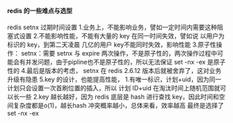 #### redis 的一些难点与选型

redis setnx 过期时间设置
1.业务上，不能影响业务，譬如一定时间内需要这种阻塞式设置
2.不能影响性能，不能有大量的 key 在同一时间失效，譬如说 以用户为标识的 key，到第二天凌晨 几亿的用户 key不能同时失效，影响性能
3.原子性操作：
setnx：需要 setnx 与 expire 两次操作，不是原子性的，两次操作过程中可能会有并发问题，由于pipline也不是原子性的，所以无法保证
set -nx -ex 是原子性的
4.最后是版本的考虑，
setnx 在 redis 2.6.12 版本后就被舍弃了，这对业务升级有隐患
5.key 的设计，也能提高性能，
1.有唯一标识，计划+uid，因为同一计划只会设置一次首刷位置的插入，所以 计划 ID+uid 在淘汰时间上随机范围就可以长一些
2.key 越长越好，因为 redis 底层是 hash 进行查找 key，因此时间和空间复杂度都是o(1)，越长hash 冲突概率越小，总体来看，效率越高
最终是选择了 set -nx -ex
